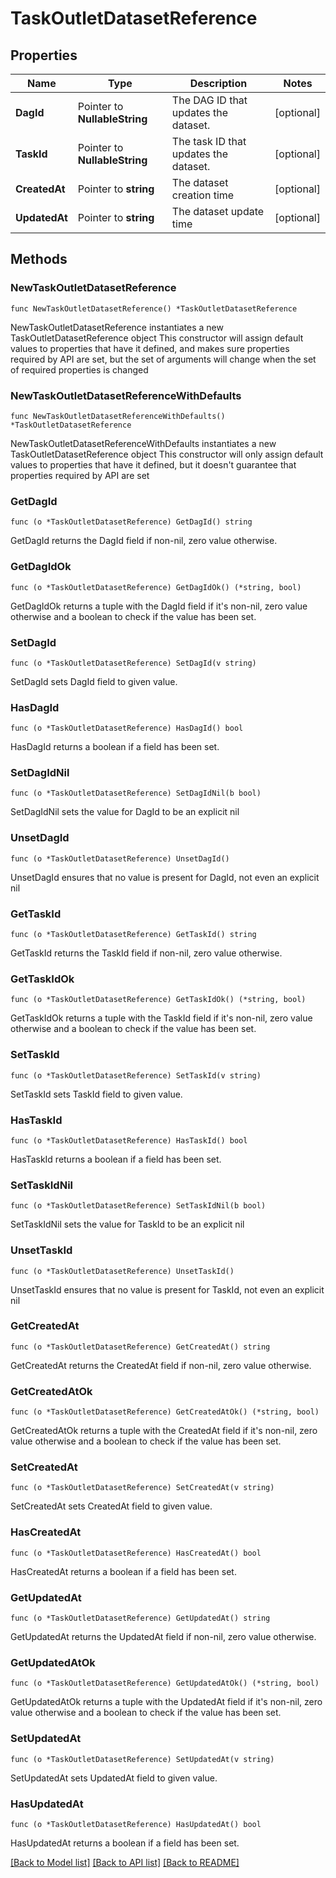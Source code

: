 <!--
 Licensed to the Apache Software Foundation (ASF) under one
 or more contributor license agreements.  See the NOTICE file
 distributed with this work for additional information
 regarding copyright ownership.  The ASF licenses this file
 to you under the Apache License, Version 2.0 (the
 "License"); you may not use this file except in compliance
 with the License.  You may obtain a copy of the License at

   http://www.apache.org/licenses/LICENSE-2.0

 Unless required by applicable law or agreed to in writing,
 software distributed under the License is distributed on an
 "AS IS" BASIS, WITHOUT WARRANTIES OR CONDITIONS OF ANY
 KIND, either express or implied.  See the License for the
 specific language governing permissions and limitations
 under the License.
 -->

# TaskOutletDatasetReference

## Properties

Name | Type | Description | Notes
------------ | ------------- | ------------- | -------------
**DagId** | Pointer to **NullableString** | The DAG ID that updates the dataset. | [optional] 
**TaskId** | Pointer to **NullableString** | The task ID that updates the dataset. | [optional] 
**CreatedAt** | Pointer to **string** | The dataset creation time | [optional] 
**UpdatedAt** | Pointer to **string** | The dataset update time | [optional] 

## Methods

### NewTaskOutletDatasetReference

`func NewTaskOutletDatasetReference() *TaskOutletDatasetReference`

NewTaskOutletDatasetReference instantiates a new TaskOutletDatasetReference object
This constructor will assign default values to properties that have it defined,
and makes sure properties required by API are set, but the set of arguments
will change when the set of required properties is changed

### NewTaskOutletDatasetReferenceWithDefaults

`func NewTaskOutletDatasetReferenceWithDefaults() *TaskOutletDatasetReference`

NewTaskOutletDatasetReferenceWithDefaults instantiates a new TaskOutletDatasetReference object
This constructor will only assign default values to properties that have it defined,
but it doesn't guarantee that properties required by API are set

### GetDagId

`func (o *TaskOutletDatasetReference) GetDagId() string`

GetDagId returns the DagId field if non-nil, zero value otherwise.

### GetDagIdOk

`func (o *TaskOutletDatasetReference) GetDagIdOk() (*string, bool)`

GetDagIdOk returns a tuple with the DagId field if it's non-nil, zero value otherwise
and a boolean to check if the value has been set.

### SetDagId

`func (o *TaskOutletDatasetReference) SetDagId(v string)`

SetDagId sets DagId field to given value.

### HasDagId

`func (o *TaskOutletDatasetReference) HasDagId() bool`

HasDagId returns a boolean if a field has been set.

### SetDagIdNil

`func (o *TaskOutletDatasetReference) SetDagIdNil(b bool)`

 SetDagIdNil sets the value for DagId to be an explicit nil

### UnsetDagId
`func (o *TaskOutletDatasetReference) UnsetDagId()`

UnsetDagId ensures that no value is present for DagId, not even an explicit nil
### GetTaskId

`func (o *TaskOutletDatasetReference) GetTaskId() string`

GetTaskId returns the TaskId field if non-nil, zero value otherwise.

### GetTaskIdOk

`func (o *TaskOutletDatasetReference) GetTaskIdOk() (*string, bool)`

GetTaskIdOk returns a tuple with the TaskId field if it's non-nil, zero value otherwise
and a boolean to check if the value has been set.

### SetTaskId

`func (o *TaskOutletDatasetReference) SetTaskId(v string)`

SetTaskId sets TaskId field to given value.

### HasTaskId

`func (o *TaskOutletDatasetReference) HasTaskId() bool`

HasTaskId returns a boolean if a field has been set.

### SetTaskIdNil

`func (o *TaskOutletDatasetReference) SetTaskIdNil(b bool)`

 SetTaskIdNil sets the value for TaskId to be an explicit nil

### UnsetTaskId
`func (o *TaskOutletDatasetReference) UnsetTaskId()`

UnsetTaskId ensures that no value is present for TaskId, not even an explicit nil
### GetCreatedAt

`func (o *TaskOutletDatasetReference) GetCreatedAt() string`

GetCreatedAt returns the CreatedAt field if non-nil, zero value otherwise.

### GetCreatedAtOk

`func (o *TaskOutletDatasetReference) GetCreatedAtOk() (*string, bool)`

GetCreatedAtOk returns a tuple with the CreatedAt field if it's non-nil, zero value otherwise
and a boolean to check if the value has been set.

### SetCreatedAt

`func (o *TaskOutletDatasetReference) SetCreatedAt(v string)`

SetCreatedAt sets CreatedAt field to given value.

### HasCreatedAt

`func (o *TaskOutletDatasetReference) HasCreatedAt() bool`

HasCreatedAt returns a boolean if a field has been set.

### GetUpdatedAt

`func (o *TaskOutletDatasetReference) GetUpdatedAt() string`

GetUpdatedAt returns the UpdatedAt field if non-nil, zero value otherwise.

### GetUpdatedAtOk

`func (o *TaskOutletDatasetReference) GetUpdatedAtOk() (*string, bool)`

GetUpdatedAtOk returns a tuple with the UpdatedAt field if it's non-nil, zero value otherwise
and a boolean to check if the value has been set.

### SetUpdatedAt

`func (o *TaskOutletDatasetReference) SetUpdatedAt(v string)`

SetUpdatedAt sets UpdatedAt field to given value.

### HasUpdatedAt

`func (o *TaskOutletDatasetReference) HasUpdatedAt() bool`

HasUpdatedAt returns a boolean if a field has been set.


[[Back to Model list]](../README.md#documentation-for-models) [[Back to API list]](../README.md#documentation-for-api-endpoints) [[Back to README]](../README.md)


